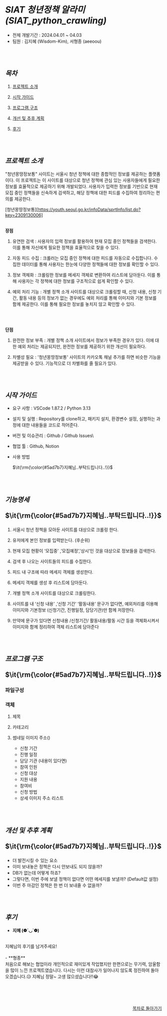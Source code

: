 # *SIAT 청년정책 알라미 (SIAT_python_crawling)*
- 전체 개발기간 : 2024.04.01 ~ 04.03
- 팀원 : 김지혜 (Wisdom-Kim), 서형종 (aeeoou)
<br>
<br>


## *목차*
1. [프로젝트 소개](#프로젝트-소개)

2. [시작 가이드](#시작-가이드)

3. [프로그램 구조](#프로그램-구조)

4. [개선 및 추후 계획](#개선-및-추후-계획)

5. [후기](#후기)
<br>
<br>

## *프로젝트 소개*
"청년몽땅정보통" 사이트는 서울시 청년 정책에 대한 종합적인 정보를 제공하는 플랫폼이다. 이 프로젝트는 이 사이트를 대상으로 청년 정책에 관심 있는 사용자들에게 필요한 정보를 효율적으로 제공하기 위해 개발되었다. 사용자가 입력한 정보를 기반으로 현재 모집 중인 정책들을 신속하게 검색하고, 해당 정책에 대한 피드를 수집하여 정리하는 편의를 제공한다.

[청년몽땅정보통][https://youth.seoul.go.kr/infoData/sprtInfo/list.do?key=2309130006]
<br>
<br>


**장점**
1) 유연한 검색 : 사용자의 입력 정보를 활용하여 현재 모집 중인 정책들을 검색한다. 이를 통해 자신에게 필요한 정책을 효율적으로 찾을 수 있다.

2) 자동 피드 수집 : 크롤러는 모집 중인 정책에 대한 피드를 자동으로 수집합니다. 수집한 데이터를 통해 사용자는 한눈에 다양한 정책들에 대한 정보를 확인할 수 있다.

3) 정보 객체화 : 크롤링한 정보를 메세지 객체로 변환하여 리스트에 담아둔다. 이를 통해 사용자는 각 정책에 대한 정보를 구조적으로 쉽게 확인할 수 있다.

4) 예외 처리 기능 : 개별 정책 소개 사이트를 대상으로 크롤링할 때, 신청 내용, 신청 기간, 활동 내용 등의 정보가 없는 경우에도 예외 처리를 통해 이미지와 기본 정보를 함께 제공한다. 이를 통해 필요한 정보를 놓치지 않고 확인할 수 있다.
<br>
<br>

**단점**
1) 완전한 정보 부족 : 개별 정책 소개 사이트에서 정보가 부족한 경우가 있다. 이에 대한 예외 처리는 제공되지만, 완전한 정보를 제공하기 위한 개선이 필요하다.

2) 차별성 필요 : '청년몽땅정보통' 사이트의 카카오톡 채널 추가를 하면 비슷한 기능을 제공받을 수 있다. 기능적으로 더 차별화를 줄 필요가 있다.
<br>
<br>

## *시작 가이드*
- 요구 사항 : VSCode 1.87.2 / Python 3.13

- 설치 및 실행 : Repository를 clone하고, 패키지 설치, 환경변수 설정, 실행하는 과정에 대한 내용들을 코드로 적어준다.

- 버전 및 이슈관리 : Github / Github Issues\

- 협업 툴 : Github, Notion

- 사용 방법 <p>$\it{\rm{\color{#5ad7b7}지혜님..부탁드립니다..!}}$</p>
<br>
<br>



## *기능명세* <p>$\it{\rm{\color{#5ad7b7}지혜님..부탁드립니다..!}}$</p>
1) 서울시 청년 정책을 모아둔 사이트를 대상으로 크롤링 한다.
2) 유저에게 본인 정보를 입력받는다. (후순위)
3) 현재 모집 현황이 ‘모집중’ ,’모집예정’,’상시’인 것을 대상으로 정보들을 검색한다.
4) 검색 후 나오는 사이트들의 피드를 수집한다.
5) 피드 내 구조에 따라 메세지 객체를 생성한다.
6) 메세지 객체를 생성 후 리스트에 담아둔다.

7) 개별 정책 소개 사이트를 대상으로 크롤링한다.
8) 사이트를 내 ‘신청 내용’ ,’신청 기간’ ‘활동내용’ 문구가 없다면, 예외처리를 이용해 이미지와 기본정보 (신청기간, 진행일정, 담당기관)만 함께 저장한다.
9) 만약에 문구가 있다면 신청내용 /신청기간/ 활동내용/활동 시간 등을 객체화시켜서 이미지와 함께 정리하여 객체 리스트에 담아준다
<br>
<br>


## *프로그램 구조* <p>$\it{\rm{\color{#5ad7b7}지혜님..부탁드립니다..!}}$</p>
### 파일구성

### 객체
1) 제목
2) 카테고리
3) 썸네일 이미지 주소()

    - 신청 기간
    - 진행 일정
    - 담당 기관
    (내용이 있다면)
    - 참여 인원
    - 신청 대상
    - 지원 내용
    - 참여비
    - 신청 방법
    - 상세 이미지 주소 리스트
<br>
<br>

    
## *개선 및 추후 계획* <p>$\it{\rm{\color{#5ad7b7}지혜님..부탁드립니다..!}}$</p>
- 더 발전시킬 수 있는 요소 <br>
- 이미 보내놓은 정책은 다시 안보내도 되지 않을까? <br>
- DB가 없는데 어떻게 하죠?
- 그렇다면, 이번 주에 보낼 정책이 없다면 어떤 메세지를 보낼까? (Default값 설정)
- 이번 주 마감인 정책은 한 번 더 보내줄 수 없을까?
<br>
<br>


## *후기*
- **지혜 (❁´◡`❁)**
<br>
지혜님의 후기를 남겨주세요!
<br>
<br>
- **형종**
<br>
처음으로 해보는 협업이라 개인적으로 재미있게 작업했지만 한편으로는 무기력, 암울함을 많이 느낀 프로젝트였습니다. 다시는 이런 대참사가 일어나지 않도록 정진하여 돌아오겠습니다.😥 지혜님 정말~ 고생 많으셨습니다!!😂
<br>
<br>
<br>
<br>
<br>
<div align="right"> 

[목차로 돌아가기](#목차)